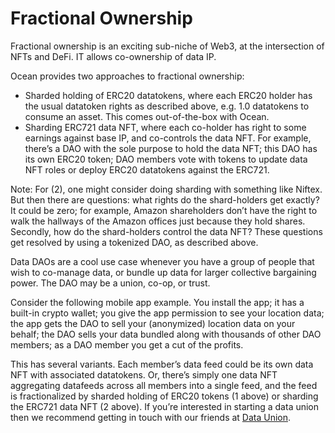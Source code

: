 # Fractional Ownership

Fractional ownership is an exciting sub-niche of Web3, at the intersection of NFTs and DeFi. IT allows co-ownership of data IP.

Ocean provides two approaches to fractional ownership:

* Sharded holding of ERC20 datatokens, where each ERC20 holder has the usual datatoken rights as described above, e.g. 1.0 datatokens to consume an asset. This comes out-of-the-box with Ocean.
* Sharding ERC721 data NFT, where each co-holder has right to some earnings against base IP, and co-controls the data NFT. For example, there’s a DAO with the sole purpose to hold the data NFT; this DAO has its own ERC20 token; DAO members vote with tokens to update data NFT roles or deploy ERC20 datatokens against the ERC721.

Note: For (2), one might consider doing sharding with something like Niftex. But then there are questions: what rights do the shard-holders get exactly? It could be zero; for example, Amazon shareholders don’t have the right to walk the hallways of the Amazon offices just because they hold shares. Secondly, how do the shard-holders control the data NFT? These questions get resolved by using a tokenized DAO, as described above.

Data DAOs are a cool use case whenever you have a group of people that wish to co-manage data, or bundle up data for larger collective bargaining power. The DAO may be a union, co-op, or trust.

Consider the following mobile app example. You install the app; it has a built-in crypto wallet; you give the app permission to see your location data; the app gets the DAO to sell your (anonymized) location data on your behalf; the DAO sells your data bundled along with thousands of other DAO members; as a DAO member you get a cut of the profits.

This has several variants. Each member’s data feed could be its own data NFT with associated datatokens. Or, there’s simply one data NFT aggregating datafeeds across all members into a single feed, and the feed is fractionalized by sharded holding of ERC20 tokens (1 above) or sharding the ERC721 data NFT (2 above). If you’re interested in starting a data union then we recommend getting in touch with our friends at [Data Union](https://www.dataunion.app/).
